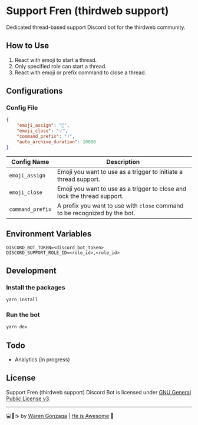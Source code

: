 # Support Fren (thirdweb support)

Dedicated thread-based support Discord bot for the thirdweb community.

## How to Use

1. React with emoji to start a thread.
2. Only specified role can start a thread.
3. React with emoji or prefix command to close a thread.

## Configurations

### Config File

```json
{
    "emoji_assign": "👀",
    "emoji_close": "✅",
    "command_prefix": "!",
    "auto_archive_duration": 10080
}
```

| Config Name | Description |
| --- | --- |
| `emoji_assign` | Emoji you want to use as a trigger to initiate a thread support. |
| `emoji_close` | Emoji you want to use as a trigger to close and lock the thread support. |
| `command_prefix` | A prefix you want to use with `close` command to be recognized by the bot. |

## Environment Variables

```env
DISCORD_BOT_TOKEN=<discord_bot_token>
DISCORD_SUPPORT_ROLE_ID=<role_id>,<role_id>
```

## Development

### Install the packages

```bash
yarn install
```

### Run the bot

```bash
yarn dev
```

## Todo

- Analytics (in progress)

## License

Support Fren (thirdweb support) Discord Bot is licensed under [GNU General Public License v3](https://opensource.org/licenses/GPL-3.0).

---

💻💖☕ by [Waren Gonzaga](https://warengonzaga.com) | [He is Awesome](https://www.youtube.com/watch?v=HHrxS4diLew&t=44s) 🙏
